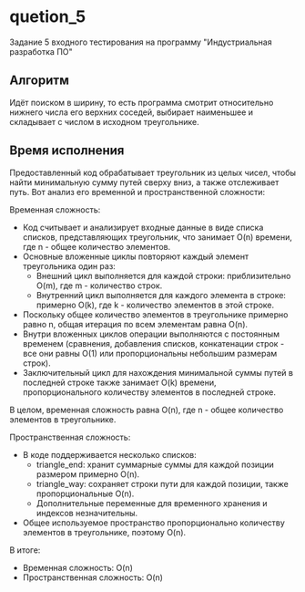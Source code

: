# quetion_5
Задание 5 входного тестирования на программу "Индустриальная разработка ПО"
## Алгоритм
Идёт поиском в ширину, то есть программа смотрит относительно нижнего числа его верхних соседей, выбирает наименьшее и складывает с числом в исходном треугольнике.
## Время исполнения
Предоставленный код обрабатывает треугольник из целых чисел, чтобы найти минимальную сумму путей сверху вниз, а также отслеживает путь. Вот анализ его временной и пространственной сложности:

Временная сложность:
- Код считывает и анализирует входные данные в виде списка списков, представляющих треугольник, что занимает O(n) времени, где n - общее количество элементов.
- Основные вложенные циклы повторяют каждый элемент треугольника один раз:
  - Внешний цикл выполняется для каждой строки: приблизительно O(m), где m - количество строк.
  - Внутренний цикл выполняется для каждого элемента в строке: примерно O(k), где k - количество элементов в этой строке.
- Поскольку общее количество элементов в треугольнике примерно равно n, общая итерация по всем элементам равна O(n).
- Внутри вложенных циклов операции выполняются с постоянным временем (сравнения, добавления списков, конкатенации строк - все они равны O(1) или пропорциональны небольшим размерам строк).
- Заключительный цикл для нахождения минимальной суммы путей в последней строке также занимает O(k) времени, пропорционального количеству элементов в последней строке.

В целом, временная сложность равна O(n), где n - общее количество элементов в треугольнике.

Пространственная сложность:
- В коде поддерживается несколько списков:
  - triangle_end: хранит суммарные суммы для каждой позиции размером примерно O(n).
  - triangle_way: сохраняет строки пути для каждой позиции, также пропорциональные O(n).
  - Дополнительные переменные для временного хранения и индексов незначительны.
- Общее используемое пространство пропорционально количеству элементов в треугольнике, поэтому O(n).

В итоге:
- Временная сложность: O(n)
- Пространственная сложность: O(n)

